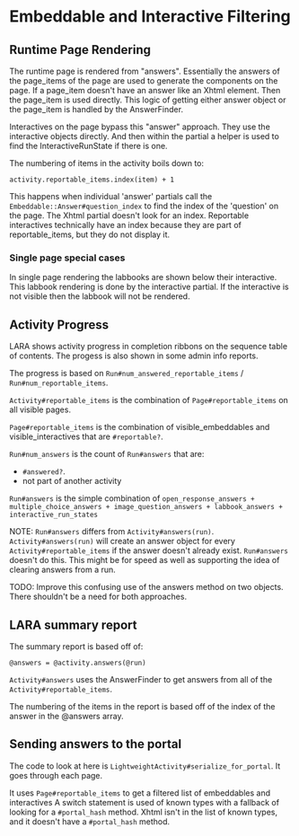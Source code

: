 # Embeddable and Interactive Filtering

## Runtime Page Rendering

The runtime page is rendered from "answers". Essentially the answers of the page_items of the page are used to generate the components on the page. If a page_item doesn't have an answer like an Xhtml element. Then the page_item is used directly. This logic of getting either answer object or the page_item is handled by the AnswerFinder.

Interactives on the page bypass this "answer" approach. They use the interactive objects directly.  And then within the partial a helper is used to find the InteractiveRunState if there is one.

The numbering of items in the activity boils down to:

    activity.reportable_items.index(item) + 1

This happens when individual 'answer' partials call the `Embeddable::Answer#question_index` to find the index of the 'question' on the page. The Xhtml partial  doesn't look for an index. Reportable interactives technically have an index because they are part of reportable_items, but they do not display it.

### Single page special cases

In single page rendering the labbooks are shown below their interactive. This labbook rendering is done by the interactive partial. If the interactive is not visible then the labbook will not be rendered. 

## Activity Progress

LARA shows activity progress in completion ribbons on the sequence table of contents. The progess is also shown in some admin info reports.

The progress is based on `Run#num_answered_reportable_items` / `Run#num_reportable_items`.

`Activity#reportable_items` is the combination of `Page#reportable_items` on all visible pages.

`Page#reportable_items` is the combination of visible_embeddables and visible_interactives that are `#reportable?`.

`Run#num_answers` is the count of `Run#answers` that are:
- `#answered?`.
- not part of another activity

`Run#answers` is the simple combination of
`open_response_answers + multiple_choice_answers + image_question_answers + labbook_answers + interactive_run_states`

NOTE: `Run#answers` differs from `Activity#answers(run)`. `Activity#answers(run)` will create an answer object for every `Activity#reportable_items` if the answer doesn't already exist. `Run#answers` doesn't do this.
This might be for speed as well as supporting the idea of clearing answers from a run.

TODO: Improve this confusing use of the answers method on two objects. There shouldn't be a need for both approaches.

## LARA summary report

The summary report is based off of:

    @answers = @activity.answers(@run)

`Activity#answers` uses the AnswerFinder to get answers from all of the `Activity#reportable_items`.

The numbering of the items in the report is based off of the index of the answer in the @answers array.

## Sending answers to the portal

The code to look at here is `LightweightActivity#serialize_for_portal`. It goes through each page.

It uses `Page#reportable_items` to get a filtered list of embeddables and interactives
A switch statement is used of known types with a fallback of looking for a `#portal_hash` method.
Xhtml isn't in the list of known types, and it doesn't have a `#portal_hash` method.
